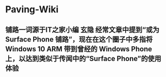 # Paving-Wiki
## 铺路一词源于IT之家小编 玄隐 经常文章中提到“或为 Surface Phone 铺路”，现在在这个圈子中多指将 Windows 10 ARM 带到曾经的 Windows Phone 上，以达到类似于传闻中的“Surface Phone”的使用体验

